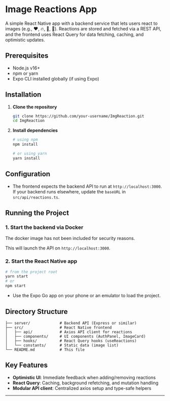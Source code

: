 # Image Reactions App

A simple React Native app with a backend service that lets users react to images (e.g., ❤️, 🔥, 👏, 🤩). Reactions are stored and fetched via a REST API, and the frontend uses React Query for data fetching, caching, and optimistic updates.

## Prerequisites

- Node.js v16+
- npm or yarn
- Expo CLI installed globally (if using Expo)

## Installation

1. **Clone the repository**

   ```bash
   git clone https://github.com/your-username/ImgReaction.git
   cd ImgReaction
   ```

2. **Install dependencies**

   ```bash
   # using npm
   npm install

   # or using yarn
   yarn install
   ```

## Configuration

- The frontend expects the backend API to run at `http://localhost:3000`. If your backend runs elsewhere, update the `baseURL` in `src/api/reactions.ts`.

## Running the Project

### 1. Start the backend via Docker

The docker image has not been included for security reasons.

This will launch the API on `http://localhost:3000`.

### 2. Start the React Native app

```bash
# from the project root
yarn start
# or
npm start
```

- Use the Expo Go app on your phone or an emulator to load the project.

## Directory Structure

```
├── server/             # Backend API (Express or similar)
├── src/                # React Native frontend
│   ├── api/            # Axios API client for reactions
│   ├── components/     # UI components (AuthPanel, ImageCard)
│   ├── hooks/          # React Query hooks (useReactions)
│   └── constants/      # Static data (image list)
└── README.md           # This file
```

## Key Features

- **Optimistic UI**: Immediate feedback when adding/removing reactions
- **React Query**: Caching, background refetching, and mutation handling
- **Modular API client**: Centralized axios setup and type-safe helpers

---

